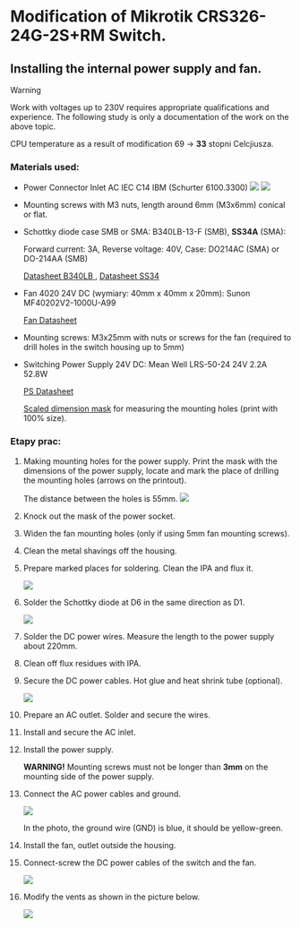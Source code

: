 # Modification of Mikrotik CRS326-24G-2S+RM Switch.
## Installing the internal power supply and fan.

> [!WARNING]
> Work with voltages up to 230V requires appropriate qualifications and experience.
> The following study is only a documentation of the work on the above topic.

  CPU temperature as a result of modification 69 -> **33** stopni Celcjiusza.

### Materials used:

- Power Connector Inlet AC IEC C14 IBM (Schurter 6100.3300)
![](https://github.com/dMbski/mod-CRS326-intPS-FAN/blob/f8333734e8bbd605ca0092e646631674a3d16567/images/Schurter-6100-3300.png)
![](images/Schurter-6100-3300photo.jpg)

- Mounting screws with M3 nuts, length around 6mm (M3x6mm) conical or flat.

- Schottky diode case SMB or SMA: B340LB-13-F (SMB), **SS34A** (SMA):

  Forward current: 3A, Reverse voltage: 40V, Case: DO214AC (SMA) or DO-214AA (SMB)

  [Datasheet  B340LB ](/images/B340LA_B.pdf), [Datasheet SS34](/images/ss32.pdf)

- Fan 4020 24V DC (wymiary: 40mm x 40mm x 20mm): Sunon MF40202V2-1000U-A99
  
  [Fan Datasheet](/images/Sunon_MF40202V2_1000U_A99D04115160G_010-3078676.pdf)

- Mounting screws: M3x25mm with nuts or screws for the fan (required to drill holes in the switch housing up to 5mm)
- Switching Power Supply 24V DC: Mean Well LRS-50-24 24V 2.2A 52.8W
  
  [PS Datasheet](/images/LRS-50-SPEC.PDF)

  [Scaled dimension mask](/images/lrs50-dimensions.pdf) for measuring the mounting holes (print with 100% size).

### Etapy prac:

1. Making mounting holes for the power supply.
    Print the mask with the dimensions of the power supply, locate and mark the place of drilling the mounting holes (arrows on the printout).

      The distance between the holes is 55mm.
     ![](/images/p1.jpg)
3. Knock out the mask of the power socket.
4. Widen the fan mounting holes (only if using 5mm fan mounting screws).
5. Clean the metal shavings off the housing.
6. Prepare marked places for soldering. Clean the IPA and flux it.

    ![](/images/p2.jpg)
7. Solder the Schottky diode at D6 in the same direction as D1.

    ![](/images/p3.jpg)
8. Solder the DC power wires. Measure the length to the power supply about 220mm.
9. Clean off flux residues with IPA.
10. Secure the DC power cables. Hot glue and heat shrink tube (optional).

    ![](/images/p4.jpg)

11. Prepare an AC outlet. Solder and secure the wires.

12. Install and secure the AC inlet.

13. Install the power supply.

    **WARNING!** Mounting screws must not be longer than **3mm** on the mounting side of the power supply.
    
16. Connect the AC power cables and ground.

    ![](/images/p5.jpg)

    In the photo, the ground wire (GND) is blue, it should be yellow-green.

17. Install the fan, outlet outside the housing.
18. Connect-screw the DC power cables of the switch and the fan.

    ![](/images/p6.jpg)

19. Modify the vents as shown in the picture below.   

    ![](/images/p7.jpg)